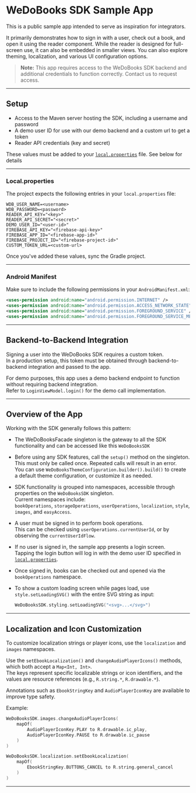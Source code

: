 # WeDoBooks SDK Sample App

[](https://github.com/wedobooks/wedobooks-sdk-android-sample#wedobooks-sdk-sample-app)

This is a public sample app intended to serve as inspiration for integrators.

It primarily demonstrates how to sign in with a user, check out a book, and open it using the reader component. While the reader is designed for full-screen use, it can also be embedded in smaller views. You can also explore theming, localization, and various UI configuration options.

> **Note:** This app requires access to the WeDoBooks SDK backend and additional credentials to function correctly. Contact us to request access.

---

## Setup

[](https://github.com/wedobooks/wedobooks-sdk-android-sample#setup)

- Access to the Maven server hosting the SDK, including a username and password  
- A demo user ID for use with our demo backend and a custom url to get a token
- Reader API credentials (key and secret)

These values must be added to your [`local.properties`](https://github.com/wedobooks/wedobooks-sdk-android-sample#localproperties) file. See below for details

---

### Local.properties

[](https://github.com/wedobooks/wedobooks-sdk-android-sample#localproperties)

The project expects the following entries in your `local.properties` file:

```
WDB_USER_NAME=<username>  
WDB_PASSWORD=<password>  
READER_API_KEY="<key>" 
READER_API_SECRET="<secret>"  
DEMO_USER_ID="<user-id>"
FIREBASE_API_KEY="<firebase-api-key>"
FIREBASE_APP_ID="<firebase-app-id>"
FIREBASE_PROJECT_ID="<firebase-project-id>"
CUSTOM_TOKEN_URL=<custom-url>
```

Once you've added these values, sync the Gradle project.

---

### Android Manifest

[](https://github.com/wedobooks/wedobooks-sdk-android-sample#android-manifest)

Make sure to include the following permissions in your `AndroidManifest.xml`:

```xml
<uses-permission android:name="android.permission.INTERNET" />  
<uses-permission android:name="android.permission.ACCESS_NETWORK_STATE" />  
<uses-permission android:name="android.permission.FOREGROUND_SERVICE" />  
<uses-permission android:name="android.permission.FOREGROUND_SERVICE_MEDIA_PLAYBACK" />
```

---

## Backend-to-Backend Integration

[](https://github.com/wedobooks/wedobooks-sdk-android-sample#backend-to-backend-integration)

Signing a user into the WeDoBooks SDK requires a custom token.  
In a production setup, this token must be obtained through backend-to-backend integration and passed to the app.

For demo purposes, this app uses a demo backend endpoint to function without requiring backend integration.  
Refer to `LoginViewModel.login()` for the demo call implementation.

---

## Overview of the App

[](https://github.com/wedobooks/wedobooks-sdk-android-sample#overview-of-the-app)

Working with the SDK generally follows this pattern:

- The WeDoBooksFacade singleton is the gateway to all the SDK functionality and can be accessed like this  `WeDoBooksSDK`

- Before using any SDK features, call the `setup()` method on the singleton.  
  This must only be called once. Repeated calls will result in an error.  
  You can use `WeDoBooksThemeConfiguration.builder().build()` to create a default theme configuration, or customize it as needed.

- SDK functionality is grouped into namespaces, accessible through properties on the `WeDoBooksSDK` singleton.  
  Current namespaces include:  
  `bookOperations`, `storageOperations`, `userOperations`, `localization`, `style`, `images`, and `easyAccess`.

- A user must be signed in to perform book operations.  
  This can be checked using `userOperations.currentUserId`, or by observing the `currentUserIdFlow`.

- If no user is signed in, the sample app presents a login screen.  
  Tapping the login button will log in with the demo user ID specified in [`local.properties`](https://github.com/wedobooks/wedobooks-sdk-android-sample#localproperties).

- Once signed in, books can be checked out and opened via the `bookOperations` namespace.

- To show a custom loading screen while pages load, use `style.setLoadingSVG()` with the entire SVG string as input:  
  ```kotlin
  WeDoBooksSDK.styling.setLoadingSVG("<svg>...</svg>")
  ```

---

## Localization and Icon Customization
[](https://github.com/wedobooks/wedobooks-sdk-android-sample#localization-and-icon-customization)

To customize localization strings or player icons, use the `localization` and `images` namespaces.

Use the `setEbookLocalization()` and `changeAudioPlayerIcons()` methods, which both accept a `Map<Int, Int>`.  
The keys represent specific localizable strings or icon identifiers, and the values are resource references (e.g., `R.string.*`, `R.drawable.*`).

Annotations such as `EbookStringKey` and `AudioPlayerIconKey` are available to improve type safety.

Example:

```kotlin
WeDoBooksSDK.images.changeAudioPlayerIcons(
    mapOf(
        AudioPlayerIconKey.PLAY to R.drawable.ic_play,
        AudioPlayerIconKey.PAUSE to R.drawable.ic_pause
    )
)

WeDoBooksSDK.localization.setEbookLocalization(
    mapOf(
        EbookStringKey.BUTTONS_CANCEL to R.string.general_cancel
    )
)
```

---
